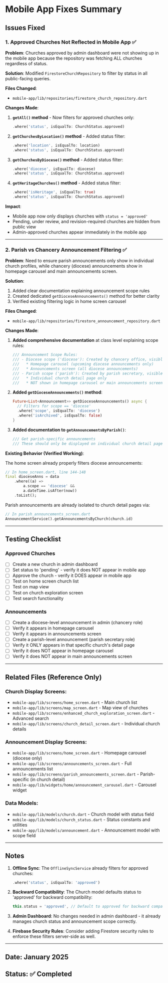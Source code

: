 # Mobile App Fixes Summary

## Issues Fixed

### 1. Approved Churches Not Reflected in Mobile App ✅

**Problem**: Churches approved by admin dashboard were not showing up in the mobile app because the repository was fetching ALL churches regardless of status.

**Solution**: Modified `FirestoreChurchRepository` to filter by status in all public-facing queries.

**Files Changed**:
- `mobile-app/lib/repositories/firestore_church_repository.dart`

**Changes Made**:

1. **`getAll()` method** - Now filters for approved churches only:
   ```dart
   .where('status', isEqualTo: ChurchStatus.approved)
   ```

2. **`getChurchesByLocation()` method** - Added status filter:
   ```dart
   .where('location', isEqualTo: location)
   .where('status', isEqualTo: ChurchStatus.approved)
   ```

3. **`getChurchesByDiocese()` method** - Added status filter:
   ```dart
   .where('diocese', isEqualTo: diocese)
   .where('status', isEqualTo: ChurchStatus.approved)
   ```

4. **`getHeritageChurches()` method** - Added status filter:
   ```dart
   .where('isHeritage', isEqualTo: true)
   .where('status', isEqualTo: ChurchStatus.approved)
   ```

**Impact**:
- Mobile app now only displays churches with `status = 'approved'`
- Pending, under review, and revision-required churches are hidden from public view
- Admin-approved churches appear immediately in the mobile app

---

### 2. Parish vs Chancery Announcement Filtering ✅

**Problem**: Need to ensure parish announcements only show in individual church profiles, while chancery (diocese) announcements show in homepage carousel and main announcements screen.

**Solution**:
1. Added clear documentation explaining announcement scope rules
2. Created dedicated `getDioceseAnnouncements()` method for better clarity
3. Verified existing filtering logic in home screen carousel

**Files Changed**:
- `mobile-app/lib/repositories/firestore_announcement_repository.dart`

**Changes Made**:

1. **Added comprehensive documentation** at class level explaining scope rules:
   ```dart
   /// Announcement Scope Rules:
   /// - Diocese scope ('diocese'): Created by chancery office, visible in:
   ///   * Homepage carousel (upcoming diocese announcements only)
   ///   * Announcements screen (all diocese announcements)
   /// - Parish scope ('parish'): Created by parish secretary, visible in:
   ///   * Individual church detail page only
   ///   * NOT shown in homepage carousel or main announcements screen
   ```

2. **Added `getDioceseAnnouncements()` method**:
   ```dart
   Future<List<Announcement>> getDioceseAnnouncements() async {
     // Filters for scope == 'diocese'
     .where('scope', isEqualTo: 'diocese')
     .where('isArchived', isEqualTo: false)
   }
   ```

3. **Added documentation to `getAnnouncementsByParish()`**:
   ```dart
   /// Get parish-specific announcements
   /// These should only be displayed on individual church detail pages
   ```

**Existing Behavior (Verified Working)**:

The home screen already properly filters diocese announcements:
```dart
// In home_screen.dart, line 144-148
final dioceseAnns = data
    .where((a) =>
        a.scope == 'diocese' &&
        a.dateTime.isAfter(now))
    .toList();
```

Parish announcements are already isolated to church detail pages via:
```dart
// In parish_announcements_screen.dart
AnnouncementService().getAnnouncementsByChurch(church.id)
```

---

## Testing Checklist

### Approved Churches
- [ ] Create a new church in admin dashboard
- [ ] Set status to 'pending' - verify it does NOT appear in mobile app
- [ ] Approve the church - verify it DOES appear in mobile app
- [ ] Test on home screen church list
- [ ] Test on map view
- [ ] Test on church exploration screen
- [ ] Test search functionality

### Announcements
- [ ] Create a diocese-level announcement in admin (chancery role)
- [ ] Verify it appears in homepage carousel
- [ ] Verify it appears in announcements screen
- [ ] Create a parish-level announcement (parish secretary role)
- [ ] Verify it ONLY appears in that specific church's detail page
- [ ] Verify it does NOT appear in homepage carousel
- [ ] Verify it does NOT appear in main announcements screen

---

## Related Files (Reference Only)

### Church Display Screens:
- `mobile-app/lib/screens/home_screen.dart` - Main church list
- `mobile-app/lib/screens/map_screen.dart` - Map view of churches
- `mobile-app/lib/screens/enhanced_church_exploration_screen.dart` - Advanced search
- `mobile-app/lib/screens/church_detail_screen.dart` - Individual church details

### Announcement Display Screens:
- `mobile-app/lib/screens/home_screen.dart` - Homepage carousel (diocese only)
- `mobile-app/lib/screens/announcements_screen.dart` - Full announcements list
- `mobile-app/lib/screens/parish_announcements_screen.dart` - Parish-specific (in church detail)
- `mobile-app/lib/widgets/home/announcement_carousel.dart` - Carousel widget

### Data Models:
- `mobile-app/lib/models/church.dart` - Church model with status field
- `mobile-app/lib/models/church_status.dart` - Status constants and utilities
- `mobile-app/lib/models/announcement.dart` - Announcement model with scope field

---

## Notes

1. **Offline Sync**: The `OfflineSyncService` already filters for approved churches:
   ```dart
   .where('status', isEqualTo: 'approved')
   ```

2. **Backward Compatibility**: The Church model defaults status to 'approved' for backward compatibility:
   ```dart
   this.status = 'approved', // Default to approved for backward compatibility
   ```

3. **Admin Dashboard**: No changes needed in admin dashboard - it already manages church status and announcement scope correctly.

4. **Firebase Security Rules**: Consider adding Firestore security rules to enforce these filters server-side as well.

---

## Date: January 2025
## Status: ✅ Completed

